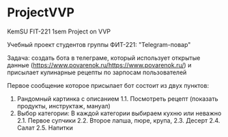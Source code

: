 # ProjectVVP

KemSU FIT-221 1sem Project on VVP

Учебный проект студентов группы ФИТ-221: "Telegram-повар"

Задача: создать бота в телеграме, который использует открытые данные (https://www.povarenok.ru/https://www.povarenok.ru/) и присылает кулинарные рецепты по зарпосам пользователей

Первое сообщение которое присылает бот состоит из двух пунктов:

1. Рандомный картинка с описанием
   1.1. Посмотреть рецепт (показать продукты, инструктаж, мануал)
2. Выбор категории:
   В каждой категории выбираем кухню или неважно
   2.1. Первое
   супчики
   2.2. Второе
   лапша, пюре, крупа,
   2.3. Десерт
   2.4. Салат
   2.5. Напитки
